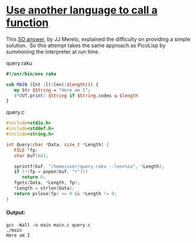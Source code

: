 [1]: https://rosettacode.org/wiki/Use_another_language_to_call_a_function

# [Use another language to call a function][1]


This [SO answer](https://stackoverflow.com/a/50771971/3386748), by JJ Merelo, explained the difficulty on providing a simple solution.&#160; So this attempt takes the same approach as PicoLisp by summoning the interpreter at run time.



query.raku

```perl
#!/usr/bin/env raku

sub MAIN (Int :l(:len(:$length))) {
   my Str $String = "Here am I";
   $*OUT.print: $String if $String.codes ≤ $length
}
```


query.c

```c
#include<stdio.h>
#include<stddef.h>
#include<string.h>

int Query(char *Data, size_t *Length) {
   FILE *fp;
   char buf[64];

   sprintf(buf, "/home/user/query.raku --len=%zu", *Length);
   if (!(fp = popen(buf, "r")))
      return 0;
   fgets(Data, *Length, fp);
   *Length = strlen(Data);
   return pclose(fp) >= 0 && *Length != 0;
}
```

#### Output:
```
gcc -Wall -o main main.c query.c
./main
Here am I
```
